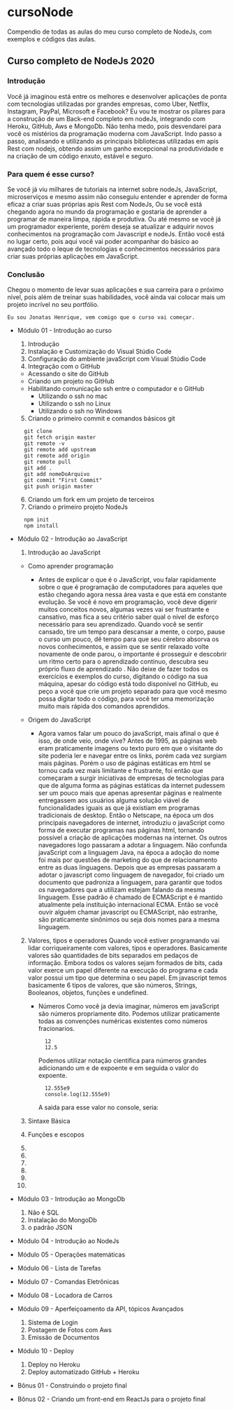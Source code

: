 # cursoNode
Compendio de todas as aulas do meu curso completo de NodeJs, com exemplos e códigos das aulas.

## Curso completo de NodeJs 2020

### Introdução

  Você já imaginou está entre os melhores e desenvolver aplicações de ponta com       tecnologias utilizadas por grandes empresas, como Uber, Netflix, Instagram, PayPal, Microsoft e Facebook?
	Eu vou te mostrar os pilares para a construção de um Back-end completo em nodeJs, integrando com Heroku, GitHub, Aws e MongoDb.
	Não tenha medo, pois desvendarei para você os mistérios da programação moderna com JavaScript.
	Indo passo a passo, analisando e utilizando as principais bibliotecas utilizadas em apis Rest com nodejs, obtendo assim um ganho excepcional na produtividade e na criação de um código enxuto, estável e seguro.

### Para quem é esse curso?

  Se você já viu milhares de tutoriais na internet sobre nodeJs, JavaScript, microserviços e mesmo assim não conseguiu entender e aprender de forma eficaz a criar suas próprias apis Rest com NodeJs,
	Ou se você está chegando agora no mundo da programação e gostaria de aprender a programar de maneira limpa, rápida e produtiva.
	Ou até mesmo se você já um programador experiente, porém deseja se atualizar e adquirir novos conhecimentos na programação com Javascript e nodeJs.
	Então você está no lugar certo, pois aqui você vai poder acompanhar do básico ao avançado todo o leque de tecnologias e conhecimentos necessários para criar suas próprias aplicações em JavaScript.

### Conclusão

  Chegou o momento de levar suas aplicações e sua carreira para o próximo nível, pois além de treinar suas habilidades, você ainda vai colocar mais um projeto incrível no seu portfólio.

	Eu sou Jonatas Henrique, vem comigo que o curso vai começar.

  * Módulo 01 - Introdução ao curso
    1. Introdução
    2. Instalação e Customização do Visual Stúdio Code
    3. Configuração do ambiente javaScript com Visual Stúdio Code
    4. Integração com o GitHub

      * Acessando o site do GitHub
      * Criando um projeto no GitHub
      * Habilitando comunicação ssh entre o computador e o GitHub
        - Utilizando o ssh no mac
        - Utilizando o ssh no Linux
        - Utilizando o ssh no Windows

    5. Criando o primeiro commit e comandos básicos git

      ```
        git clone
        git fetch origin master
        git remote -v
        git remote add upstream
        git remote add origin
        git remote pull
        git add .
        git add nomeDoArquivo
        git commit "First Commit"
        git push origin master
      ```

    6. Criando um fork em um projeto de terceiros
    7. Criando o primeiro projeto NodeJs
    
    ```
      npm init
      npm install
    ```

  * Módulo 02 - Introdução ao JavaScript
    1. Introdução ao JavaScript

      - Como aprender programação
        - Antes de explicar o que é o JavaScript, vou falar rapidamente sobre o que é programação de computadores para aqueles que estão chegando agora nessa área vasta e que está em constante evolução.
			  Se você é novo em programação, você deve digerir muitos conceitos novos, algumas vezes vai ser frustrante e cansativo, mas fica a seu critério saber qual o nível de esforço necessário para seu aprendizado.
			  Quando você se sentir cansado, tire um tempo para descansar a mente, o corpo, pause o curso um pouco, dê tempo para que seu cérebro absorva os novos conhecimentos, e assim que se sentir relaxado volte novamente de onde parou, o importante é prosseguir e descobrir um ritmo certo para o aprendizado continuo, descubra seu próprio fluxo de aprendizado .
			  Não deixe de fazer todos os exercícios e exemplos do curso, digitando o código na sua máquina, apesar do código está todo disponível no GitHub, eu peço a você que crie um projeto separado para que você mesmo possa digitar todo o código, para você ter uma memorização muito mais rápida dos comandos aprendidos.

      - Origem do JavaScript
        - Agora vamos falar um pouco do javaScript, mais afinal o que é isso, de onde veio, onde vive?
			  Antes de 1995, as páginas web eram praticamente imagens ou texto puro em que o visitante do site poderia ler e navegar entre os links, porém cada vez surgiam mais páginas.
			  Porém o uso de páginas estáticas em html se tornou cada vez mais limitante e frustrante, foi então que começaram a surgir iniciativas de empresas de tecnologias para que de alguma forma as páginas estáticas da internet pudessem ser um pouco mais que apenas apresentar páginas e realmente entregassem aos usuários alguma solução viável de funcionalidades iguais as que já existiam em programas tradicionais de desktop.
			  Então o Netscape, na época um dos principais navegadores de internet, introduziu o javaScript como forma de executar programas nas páginas html, tornando possível a criação de aplicações modernas na internet.  Os outros navegadores logo passaram a adotar a linguagem.
			  Não confunda javaScript com a linguagem Java, na época a adoção do nome foi mais por questões de marketing do que de relacionamento entre as duas linguagens.
			  Depois que as empresas passaram a adotar o javascript como linguagem de navegador, foi criado um documento que padroniza a linguagem, para garantir que todos os navegadores que a utilizam estejam falando da mesma linguagem.
			  Esse padrão é chamado de ECMAScript e é mantido atualmente pela instituição internacional ECMA.
			  Então se você ouvir alguém chamar javascript ou ECMAScript, não estranhe, são praticamente sinônimos ou seja dois nomes para a mesma linguagem.

    2. Valores, tipos e operadores
      Quando você estiver programando vai lidar corriqueiramente com valores, tipos e operadores.
		  Basicamente valores são quantidades de bits separados em pedaços de informação.
		  Embora todos os valores sejam formados de bits, cada valor exerce um papel diferente na execução do programa e cada valor possui um tipo que determina o seu papel.
		  Em javascript temos basicamente 6 tipos de valores, que são números, Strings, Booleanos, objetos, funções e undefined.
        - Números
          Como você ja devia imaginar, números em javaScript são números propriamente dito. Podemos utilizar praticamente todas as convenções numéricas existentes como números fracionarios.

            ```
              12
              12.5
            ```
          Podemos utilizar notação cientifica para números grandes adicionando um e de expoente e em seguida o valor do expoente.

          ```
            12.555e9
            console.log(12.555e9)
          ```
          A saida para esse valor no console, seria:

    3. Sintaxe Básica
    4. Funções e escopos
    5.
    6.
    7.
    8.
    9.
    10.

  * Módulo 03 - Introdução ao MongoDb
    1. Não é SQL
    2. Instalação do MongoDb
    3. o padrão JSON
  * Módulo 04 - Introdução ao NodeJs
  * Módulo 05 - Operações matemáticas
  * Módulo 06 - Lista de Tarefas
  * Módulo 07 - Comandas Eletrônicas
  * Módulo 08 - Locadora de Carros
  * Módulo 09 - Aperfeiçoamento da API, tópicos Avançados
    1. Sistema de Login
    2. Postagem de Fotos com Aws
    3. Emissão de Documentos
  * Módulo 10 - Deploy
    1. Deploy no Heroku
    2. Deploy automatizado GitHub + Heroku
  * Bônus 01 - Construindo o projeto final
  * Bônus 02 - Criando um front-end em ReactJs para o projeto final
